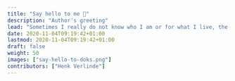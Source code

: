 ```yaml
---
title: "Say hello to me 👋"
description: "Author's greeting"
lead: "Sometimes I really do not know who I am or for what I live, the life is still going with full of ups and downs and I just do what I want"
date: 2020-11-04T09:19:42+01:00
lastmod: 2020-11-04T09:19:42+01:00
draft: false
weight: 50
images: ["say-hello-to-doks.png"]
contributors: ["Henk Verlinde"]
---
```

